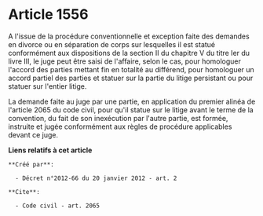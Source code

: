 # Article 1556

A l'issue de la procédure conventionnelle et exception faite des demandes en divorce ou en séparation de corps sur lesquelles
il est statué conformément aux dispositions de la section II du chapitre V du titre Ier du livre III, le juge peut être saisi
de l'affaire, selon le cas, pour homologuer l'accord des parties mettant fin en totalité au différend, pour homologuer un
accord partiel des parties et statuer sur la partie du litige persistant ou pour statuer sur l'entier litige. 

La demande faite au juge par une partie, en application du premier alinéa de l'article 2065 du code civil, pour qu'il statue
sur le litige avant le terme de la convention, du fait de son inexécution par l'autre partie, est formée, instruite et jugée
conformément aux règles de procédure applicables devant ce juge.

**Liens relatifs à cet article**

	**Créé par**:

	  - Décret n°2012-66 du 20 janvier 2012 - art. 2

	**Cite**:

	  - Code civil - art. 2065
